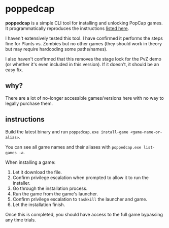 # poppedcap

**poppedcap** is a simple CLI tool for installing and unlocking PopCap games. It programmatically reproduces the instructions [listed here](https://matthewhinchy.com/blogs/main/2021/03/04/direct-links-to-popcaps-games-still-work.htm).

I haven't extensively tested this tool. I have confirmed it performs the steps fine for Plants vs. Zombies but no other games (they should work in theory but may require hardcoding some paths/names).

I also haven't confirmed that this removes the stage lock for the PvZ demo (or whether it's even included in this version). If it doesn't, it should be an easy fix.

## why?

There are a lot of no-longer accessible games/versions here with no way to legally purchase them.

## instructions

Build the latest binary and run `poppedcap.exe install-game <game-name-or-alias>`.

You can see all game names and their aliases with `poppedcap.exe list-games -a`.

When installing a game:

1. Let it download the file.
2. Confirm privilege escalation when prompted to allow it to run the installer.
3. Go through the installation process.
4. Run the game from the game's launcher.
5. Confirm privilege escalation to `taskkill` the launcher and game.
6. Let the installation finish.

Once this is completed, you should have access to the full game bypassing any time trials.
